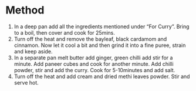 # Method


1. In a deep pan add all the ingredients mentioned under “For Curry”. Bring to a boil, then cover and cook for 25mins.
1. Turn off the heat and remove the bayleaf, black cardamom and cinnamon. Now let it cool a bit and then grind it into a fine puree, strain and keep aside.
1. In a separate pan melt butter add ginger, green chilli add stir for a minute. Add paneer cubes and cook for another minute. Add chilli powder, stir and add the curry. Cook for 5-10minutes and add salt. 
1. Turn off the heat and add cream and dried methi leaves powder. Stir and serve hot.